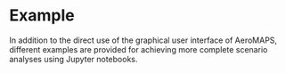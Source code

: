 # Example

In addition to the direct use of the graphical user interface of AeroMAPS, different examples are provided for 
achieving more complete scenario analyses using Jupyter notebooks.